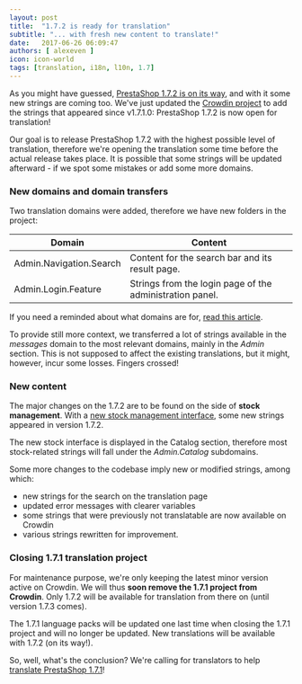 ```yaml
---
layout: post
title:  "1.7.2 is ready for translation"
subtitle: "... with fresh new content to translate!"
date:   2017-06-26 06:09:47
authors: [ alexeven ]
icon: icon-world
tags: [translation, i18n, l10n, 1.7]
---
```


As you might have guessed, [PrestaShop 1.7.2 is on its way](http://build.prestashop.com/news/announcing-our-2017-release-schedule/), and with it some new strings are coming too. We've just updated the [Crowdin project](https://crowdin.com/project/prestashop-official) to add the strings that appeared since v1.7.1.0: PrestaShop 1.7.2 is now open for translation!

Our goal is to release PrestaShop 1.7.2 with the highest possible level of translation, therefore we're opening the translation some time before the actual release takes place.
It is possible that some strings will be updated afterward - if we spot some mistakes or add some more domains.

### New domains and domain transfers

Two translation domains were added, therefore we have new folders in the project:

| Domain | Content |
| ---------- | -------- |
| Admin.Navigation.Search | Content for the search bar and its result page. |
| Admin.Login.Feature | Strings from the login page of the administration panel. |

If you need a reminded about what domains are for, [read this article](http://build.prestashop.com/news/new-translation-system-prestashop-17/).

To provide still more context, we transferred a lot of strings available in the *messages* domain to the most relevant domains, mainly in the *Admin* section. This is not supposed to affect the existing translations, but it might, however, incur some losses. Fingers crossed!

### New content

The major changes on the 1.7.2 are to be found on the side of **stock management**. With a [new stock management interface](http://build.prestashop.com/news/stock-management-in-prestashop-1-7-part-2/), some new strings appeared in version 1.7.2.

The new stock interface is displayed in the Catalog section, therefore most stock-related strings will fall under the *Admin.Catalog* subdomains.

Some more changes to the codebase imply new or modified strings, among which:

* new strings for the search on the translation page
* updated error messages with clearer variables
* some strings that were previously not translatable are now available on Crowdin
* various strings rewritten for improvement.


### Closing 1.7.1 translation project

For maintenance purpose, we're only keeping the latest minor version active on Crowdin. We will thus **soon remove the 1.7.1 project from Crowdin**. Only 1.7.2 will be available for translation from there on (until version 1.7.3 comes).

The 1.7.1 language packs will be updated one last time when closing the 1.7.1 project and will no longer be updated. New translations will be available with 1.7.2 (on its way!).


So, well, what's the conclusion? We're calling for translators to help [translate PrestaShop 1.7.1](https://crowdin.com/project/prestashop-official)!

